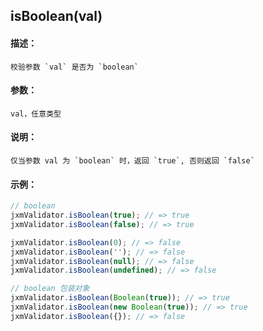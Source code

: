 
## isBoolean(val)

#### 描述：

    校验参数 `val` 是否为 `boolean`

#### 参数：

    val，任意类型

#### 说明：

    仅当参数 val 为 `boolean` 时，返回 `true`, 否则返回 `false`

#### 示例：

```javascript
// boolean
jxmValidator.isBoolean(true); // => true
jxmValidator.isBoolean(false); // => true

jxmValidator.isBoolean(0); // => false
jxmValidator.isBoolean(''); // => false
jxmValidator.isBoolean(null); // => false
jxmValidator.isBoolean(undefined); // => false

// boolean 包装对象
jxmValidator.isBoolean(Boolean(true)); // => true
jxmValidator.isBoolean(new Boolean(true)); // => true
jxmValidator.isBoolean({}); // => false
```
